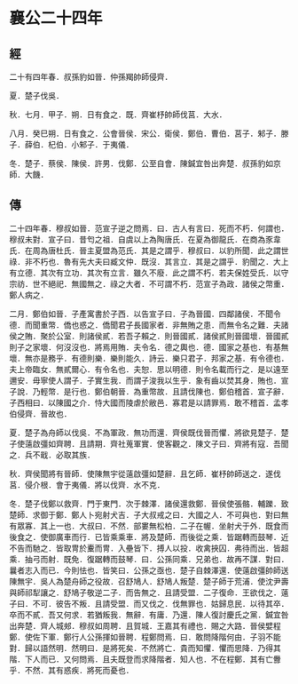 # 襄公二十四年
## 經

二十有四年春．叔孫豹如晉．仲孫羯帥師侵齊．

夏．楚子伐吳．

秋．七月．甲子．朔．日有食之．既．齊崔杼帥師伐莒．大水．

八月．癸巳朔．日有食之．公會晉侯．宋公．衛侯．鄭伯．曹伯．莒子．邾子．滕子．薛伯．杞伯．小邾子．于夷儀．

冬．楚子．蔡侯．陳侯．許男．伐鄭．公至自會．陳鍼宜咎出奔楚．叔孫豹如京師．大饑．

## 傳

二十四年春．穆叔如晉．范宣子逆之問焉．曰．古人有言曰．死而不朽．何謂也．穆叔未對．宣子曰．昔匄之祖．自虞以上為陶唐氏．在夏為御龍氏．在商為豕韋氏．在周為唐杜氏．晉主夏盟為范氏．其是之謂乎．穆叔曰．以豹所聞．此之謂世祿．非不朽也．魯有先大夫曰臧文仲．既沒．其言立．其是之謂乎．豹聞之．大上有立德．其次有立功．其次有立言．雖久不廢．此之謂不朽．若夫保姓受氏．以守宗祊．世不絕祀．無國無之．祿之大者．不可謂不朽．范宣子為政．諸侯之幣重．鄭人病之．

二月．鄭伯如晉．子產寓書於子西．以告宣子曰．子為晉國．四鄰諸侯．不聞令德．而聞重幣．僑也惑之．僑聞君子長國家者．非無賄之患．而無令名之難．夫諸侯之賄．聚於公室．則諸侯貳．若吾子賴之．則晉國貳．諸侯貳則晉國壞．晉國貳則子之家壞．何沒沒也．將焉用賄．夫令名．德之輿也．德．國家之基也．有基無壞．無亦是務乎．有德則樂．樂則能久．詩云．樂只君子．邦家之基．有令德也．夫上帝臨女．無貳爾心．有令名也．夫恕．思以明德．則令名載而行之．是以遠至邇安．毋寧使人謂子．子實生我．而謂子浚我以生乎．象有齒以焚其身．賄也．宣子說．乃輕幣．是行也．鄭伯朝晉．為重幣故．且請伐陳也．鄭伯稽首．宣子辭．子西相曰．以陳國之介．恃大國而陵虐於敝邑．寡君是以請罪焉．敢不稽首．孟孝伯侵齊．晉故也．

夏．楚子為舟師以伐吳．不為軍政．無功而還．齊侯既伐晉而懼．將欲見楚子．楚子使薳啟彊如齊聘．且請期．齊社蒐軍實．使客觀之．陳文子曰．齊將有寇．吾聞之．兵不戢．必取其族．

秋．齊侯聞將有晉師．使陳無宇從薳啟彊如楚辭．且乞師．崔杼帥師送之．遂伐莒．侵介根．會于夷儀．將以伐齊．水不克．

冬．楚子伐鄭以救齊．門于東門．次于棘澤．諸侯還救鄭．晉侯使張骼．輔躒．致楚師．求御于鄭．鄭人卜宛射犬吉．子大叔戒之曰．大國之人．不可與也．對曰無有眾寡．其上一也．大叔曰．不然．部婁無松柏．二子在幄．坐射犬于外．既食而後食之．使御廣車而行．已皆乘乘車．將及楚師．而後從之乘．皆踞轉而鼓琴．近不告而馳之．皆取冑於櫜而冑．入壘皆下．搏人以投．收禽挾囚．弗待而出．皆超乘．抽弓而射．既免．復踞轉而鼓琴．曰．公孫同乘．兄弟也．故再不謀．對曰．曩者志入而已．今則怯也．皆笑曰．公孫之亟也．楚子自棘澤還．使薳啟彊帥師送陳無宇．吳人為楚舟師之役故．召舒鳩人．舒鳩人叛楚．楚子師于荒浦．使沈尹壽與師祁犁讓之．舒鳩子敬逆二子．而告無之．且請受盟．二子復命．王欲伐之．薳子曰．不可．彼告不叛．且請受盟．而又伐之．伐無罪也．姑歸息民．以待其卒．卒而不貳．吾又何求．若猶叛我．無辭．有庸．乃還．陳人復討慶氏之黨．鍼宜咎出奔楚．齊人城郟．穆叔如周聘．且賀城．王嘉其有禮也．賜之大路．晉侯嬖程鄭．使佐下軍．鄭行人公孫揮如晉聘．程鄭問焉．曰．敢問降階何由．子羽不能對．歸以語然明．然明曰．是將死矣．不然將亡．貴而知懼．懼而思降．乃得其階．下人而已．又何問焉．且夫既登而求降階者．知人也．不在程鄭．其有亡釁乎．不然．其有惑疾．將死而憂也．

